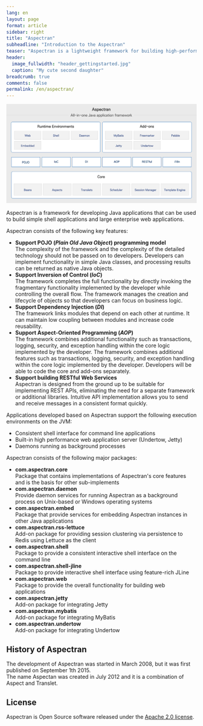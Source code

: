 ```yaml
---
lang: en
layout: page
format: article
sidebar: right
title: "Aspectran"
subheadline: "Introduction to the Aspectran"
teaser: "Aspectran is a lightweight framework for building high-performance Java applications. It provides an intuitive and flexible development environment."
header:
  image_fullwidth: "header_gettingstarted.jpg"
  caption: "My cute second daughter"
breadcrumb: true
comments: false
permalink: /en/aspectran/
---
```


![Aspectran Archtecture Diagram](/images/info/aspectran_archtecture_diagram.png "Aspectran Archtecture Diagram")

Aspectran is a framework for developing Java applications that can be used to build simple shell applications and large enterprise web applications.

Aspectran consists of the following key features:

* **Support POJO (*Plain Old Java Object*) programming model**  
  The complexity of the framework and the complexity of the detailed technology should not be passed on to developers.
  Developers can implement functionality in simple Java classes, and processing results can be returned as native Java objects.
* **Support Inversion of Control (*IoC*)**  
  The framework completes the full functionality by directly invoking the fragmentary functionality implemented by the developer while controlling the overall flow.
  The framework manages the creation and lifecycle of objects so that developers can focus on business logic.
* **Support Dependency Injection (*DI*)**  
  The framework links modules that depend on each other at runtime.
  It can maintain low coupling between modules and increase code reusability.
* **Support Aspect-Oriented Programming (*AOP*)**  
  The framework combines additional functionality such as transactions, logging, security, and exception handling within the core logic implemented by the developer.
  The framework combines additional features such as transactions, logging, security, and exception handling within the core logic implemented by the developer.
  Developers will be able to code the core and add-ons separately.
* **Support building RESTful Web Services**  
  Aspectran is designed from the ground up to be suitable for implementing REST APIs, eliminating the need for a separate framework or additional libraries.
  Intuitive API implementation allows you to send and receive messages in a consistent format quickly.

Applications developed based on Aspectran support the following execution environments on the JVM:

* Consistent shell interface for command line applications
* Built-in high performance web application server (Undertow, Jetty)
* Daemons running as background processes

Aspectran consists of the following major packages:

* **com.aspectran.core**  
  Package that contains implementations of Aspectran's core features and is the basis for other sub-implements
* **com.aspectran.daemon**  
  Provide daemon services for running Aspectran as a background process on Unix-based or Windows operating systems
* **com.aspectran.embed**  
  Package that provide services for embedding Aspectran instances in other Java applications
* **com.aspectran.rss-lettuce**  
  Add-on package for providing session clustering via persistence to Redis using Lettuce as the client
* **com.aspectran.shell**  
  Package to provide a consistent interactive shell interface on the command line
* **com.aspectran.shell-jline**  
  Package to provide interactive shell interface using feature-rich JLine
* **com.aspectran.web**  
  Package to provide the overall functionality for building web applications
* **com.aspectran.jetty**  
  Add-on package for integrating Jetty
* **com.aspectran.mybatis**  
  Add-on package for integrating MyBatis
* **com.aspectran.undertow**  
  Add-on package for integrating Undertow

## History of Aspectran

The development of Aspectran was started in March 2008, but it was first published on September 1th 2015.  
The name Aspectan was created in July 2012 and it is a combination of Aspect and Translet.

## License

Aspectran is Open Source software released under the [Apache 2.0 license](http://www.apache.org/licenses/LICENSE-2.0).
